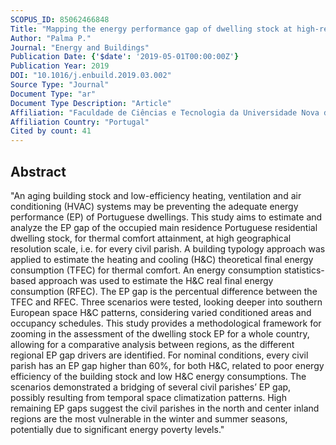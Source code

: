 ```yaml
---
SCOPUS_ID: 85062466848
Title: "Mapping the energy performance gap of dwelling stock at high-resolution scale: Implications for thermal comfort in Portuguese households"
Author: "Palma P."
Journal: "Energy and Buildings"
Publication Date: {'$date': '2019-05-01T00:00:00Z'}
Publication Year: 2019
DOI: "10.1016/j.enbuild.2019.03.002"
Source Type: "Journal"
Document Type: "ar"
Document Type Description: "Article"
Affiliation: "Faculdade de Ciências e Tecnologia da Universidade Nova de Lisboa"
Affiliation Country: "Portugal"
Cited by count: 41
---
```


## Abstract
"An aging building stock and low-efficiency heating, ventilation and air conditioning (HVAC) systems may be preventing the adequate energy performance (EP) of Portuguese dwellings. This study aims to estimate and analyze the EP gap of the occupied main residence Portuguese residential dwelling stock, for thermal comfort attainment, at high geographical resolution scale, i.e. for every civil parish. A building typology approach was applied to estimate the heating and cooling (H&C) theoretical final energy consumption (TFEC) for thermal comfort. An energy consumption statistics-based approach was used to estimate the H&C real final energy consumption (RFEC). The EP gap is the percentual difference between the TFEC and RFEC. Three scenarios were tested, looking deeper into southern European space H&C patterns, considering varied conditioned areas and occupancy schedules. This study provides a methodological framework for zooming in the assessment of the dwelling stock EP for a whole country, allowing for a comparative analysis between regions, as the different regional EP gap drivers are identified. For nominal conditions, every civil parish has an EP gap higher than 60%, for both H&C, related to poor energy efficiency of the building stock and low H&C energy consumptions. The scenarios demonstrated a bridging of several civil parishes’ EP gap, possibly resulting from temporal space climatization patterns. High remaining EP gaps suggest the civil parishes in the north and center inland regions are the most vulnerable in the winter and summer seasons, potentially due to significant energy poverty levels."
